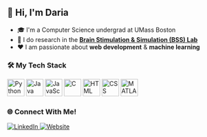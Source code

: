 ## 👋 Hi, I'm Daria

- 🎓 I'm a Computer Science undergrad at UMass Boston
- 🧠 I do research in the [**Brain Stimulation & Simulation (BSS) Lab**](https://www1.coe.neu.edu/~rampersad/index.html)
- ❤️ I am passionate about **web development** & **machine learning**

### 🛠️ My Tech Stack

<p align="left">
  <img src="https://cdn.jsdelivr.net/gh/devicons/devicon/icons/python/python-original.svg" alt="Python" width="40" height="40"/>
  <img src="https://cdn.jsdelivr.net/gh/devicons/devicon/icons/java/java-original.svg" alt="Java" width="40" height="40"/>
  <img src="https://cdn.jsdelivr.net/gh/devicons/devicon/icons/javascript/javascript-original.svg" alt="JavaScript" width="40" height="40"/>
  <img src="https://cdn.jsdelivr.net/gh/devicons/devicon/icons/c/c-original.svg" alt="C" width="40" height="40"/>
  <img src="https://cdn.jsdelivr.net/gh/devicons/devicon/icons/html5/html5-original.svg" alt="HTML" width="40" height="40"/>
  <img src="https://cdn.jsdelivr.net/gh/devicons/devicon/icons/css3/css3-original.svg" alt="CSS" width="40" height="40"/>
  <img src="https://cdn.jsdelivr.net/gh/devicons/devicon/icons/matlab/matlab-original.svg" alt="MATLAB" width="40" height="40"/>
</p>

### 🌐 Connect With Me!

<p align="left">
  <a href="https://www.linkedin.com/in/daria-dobrolinski/" target="_blank">
    <img src="https://img.shields.io/badge/LinkedIn-%230077B5.svg?style=for-the-badge&logo=linkedin&logoColor=white" alt="LinkedIn"/>
  </a>
  <a href="https://dariadobrolinski.me/" target="_blank">
    <img src="https://img.shields.io/badge/Portfolio-FF69B4?style=for-the-badge&logo=about-dot-me&logoColor=white" alt="Website"/>
  </a>
</p>
